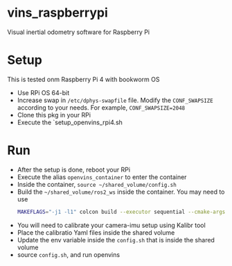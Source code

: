 # vins_raspberrypi
Visual inertial odometry software for Raspberry Pi

# Setup
This is tested onm Raspberry Pi 4 with bookworm OS

* Use RPi OS 64-bit 
* Increase swap in `/etc/dphys-swapfile` file. Modify the `CONF_SWAPSIZE` according to your needs. For example, `CONF_SWAPSIZE=2048`
* Clone this pkg in your RPi
* Execute the `setup_openvins_rpi4.sh

# Run
* After the setup is done, reboot your RPi
* Execute the alias `openvins_container` to enter the container
* Inside the container, `source ~/shared_volume/config.sh`
* Build the `~/shared_volume/ros2_ws` inside the container. You may need to use
    ```bash
    MAKEFLAGS="-j1 -l1" colcon build --executor sequential --cmake-args -DCMAKE_BUILD_TYPE=Release
    ```
* You will need to  calibrate your camera-imu setup using Kalibr tool
* Place the calibratio Yaml files inside the shared volume
* Update the env variable inside the `config.sh` that is inside the shared volume
* source `config.sh`, and run openvins